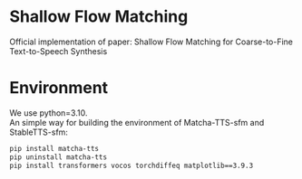 # Shallow Flow Matching
Official implementation of paper: Shallow Flow Matching for Coarse-to-Fine Text-to-Speech Synthesis

# Environment
We use python=3.10. \
An simple way for building the environment of Matcha-TTS-sfm and StableTTS-sfm:
```bash
pip install matcha-tts
pip uninstall matcha-tts
pip install transformers vocos torchdiffeq matplotlib==3.9.3
```